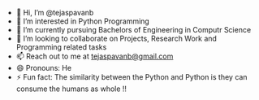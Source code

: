 - 👋 Hi, I’m @tejaspavanb
- 👀 I’m interested in Python Programming
- 🌱 I’m currently pursuing Bachelors of Engineering in Computr Science 
- 💞️ I’m looking to collaborate on Projects, Research Work and Programming related tasks
- 📫 Reach out to me at tejaspavanb@gmail.com
- 😄 Pronouns: He
- ⚡ Fun fact: The similarity between the Python and Python is they can consume the humans as whole !!

<!---
tejaspavanb/tejaspavanb is a ✨ special ✨ repository because its `README.md` (this file) appears on your GitHub profile.
You can click the Preview link to take a look at your changes.
--->
